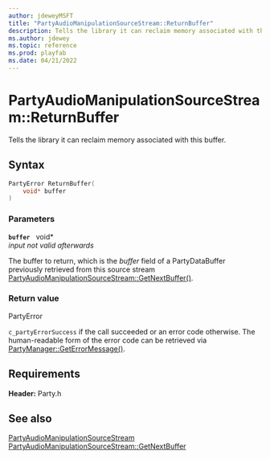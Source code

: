 ```yaml
---
author: jdeweyMSFT
title: "PartyAudioManipulationSourceStream::ReturnBuffer"
description: Tells the library it can reclaim memory associated with this buffer.
ms.author: jdewey
ms.topic: reference
ms.prod: playfab
ms.date: 04/21/2022
---
```


# PartyAudioManipulationSourceStream::ReturnBuffer  

Tells the library it can reclaim memory associated with this buffer.  

## Syntax  
  
```cpp
PartyError ReturnBuffer(  
    void* buffer  
)  
```  
  
### Parameters  
  
**`buffer`** &nbsp; void*  
*input not valid afterwards*  
  
The buffer to return, which is the *buffer* field of a PartyDataBuffer previously retrieved from this source stream [PartyAudioManipulationSourceStream::GetNextBuffer()](partyaudiomanipulationsourcestream_getnextbuffer.md).  
  
  
### Return value  
PartyError
  
```c_partyErrorSuccess``` if the call succeeded or an error code otherwise. The human-readable form of the error code can be retrieved via [PartyManager::GetErrorMessage()](../../PartyManager/methods/partymanager_geterrormessage.md).
  
  
## Requirements  
  
**Header:** Party.h
  
## See also  
[PartyAudioManipulationSourceStream](../partyaudiomanipulationsourcestream.md)  
[PartyAudioManipulationSourceStream::GetNextBuffer](partyaudiomanipulationsourcestream_getnextbuffer.md)
  
  
